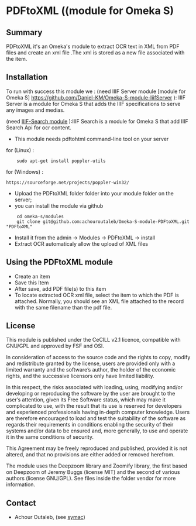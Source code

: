 PDFtoXML ((module for Omeka S)
=============================

Summary
-----------
PDFtoXML it's an Omeka's module to extract OCR text in XML from PDF files and create an xml file .The xml is stored as a new file associated with the item.

Installation
------------
To run with success this module we : 
(need  IIIF Server module [module for Omeka S] https://github.com/Daniel-KM/Omeka-S-module-IiifServer ): IIIF Server is a module for Omeka S that adds the IIIF specifications to serve any images and medias.

(need [IIIF-Search module](https://github.com/bubdxm/Omeka-S-module-IiifSearch) ):IIIF Search is a module for Omeka S that add IIIF Search Api for ocr content.


- This module needs pdftohtml command-line tool on your server

for (Linux) :
```
    sudo apt-get install poppler-utils
```
for (Windows) :
```
https://sourceforge.net/projects/poppler-win32/
```

- Upload the PDFtoXML folder folder into your module folder on the server;
- you can install the module via github

```
    cd omeka-s/modules  
    git clone git@github.com:achouroutaleb/Omeka-S-module-PDFtoXML.git "PDFtoXML"
```

- Install it from the admin → Modules → PDFtoXML -> install
- Extract OCR automaticaly allow the upload of XML files 

Using the PDFtoXML module
---------------------------

- Create an item
- Save this Item
- After save, add PDF file(s) to this item
- To locate extracted OCR xml file, select the item to which the PDF is attached. Normally, you should see an XML file attached to the record with the same filename than the pdf file. 


License
-------

This module is published under the CeCILL v2.1 licence, compatible with GNU/GPL and approved by FSF and OSI.

In consideration of access to the source code and the rights to copy, modify and redistribute granted by the license, users are provided only with a limited warranty and the software’s author, the holder of the economic rights, and the successive licensors only have limited liability.

In this respect, the risks associated with loading, using, modifying and/or developing or reproducing the software by the user are brought to the user’s attention, given its Free Software status, which may make it complicated to use, with the result that its use is reserved for developers and experienced professionals having in-depth computer knowledge. Users are therefore encouraged to load and test the suitability of the software as regards their requirements in conditions enabling the security of their systems and/or data to be ensured and, more generally, to use and operate it in the same conditions of security.

This Agreement may be freely reproduced and published, provided it is not altered, and that no provisions are either added or removed herefrom.

The module uses the Deepzoom library and Zoomify library, the first based on Deepzoom of Jeremy Buggs (license MIT) and the second of various authors (license GNU/GPL). See files inside the folder vendor for more information.

Contact
-------

* Achour Outaleb,  (see [symac](https://github.com/achouroutaleb))




